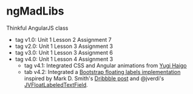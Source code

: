ngMadLibs
===========

Thinkful AngularJS class
* tag v1.0: Unit 1 Lesson 2 Assignment 7  
* tag v2.0: Unit 1 Lesson 3 Assignment 3  
* tag v3.0: Unit 1 Lesson 3 Assignment 6  
* tag v4.0: Unit 1 Lesson 4 Assignment 3  
  * tag v4.1: Integrated CSS and Angular animations from [Yugi Haigo](https://github.com/yhagio/mad4)
  * tab v4.2: Integrated a 
[Bootstrap floating labels implementation](https://github.com/fauxparse/bootstrap-floating-labels) 
inspired by Mark D. Smith's
[Dribbble post](http://dribbble.com/shots/1254439--GIF-Mobile-Form-Interaction?list=users)
and @jverdi's [JVFloatLabeledTextField](https://github.com/jverdi/JVFloatLabeledTextField).
